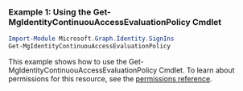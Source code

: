 ### Example 1: Using the Get-MgIdentityContinuouAccessEvaluationPolicy Cmdlet
```powershell
Import-Module Microsoft.Graph.Identity.SignIns
Get-MgIdentityContinuouAccessEvaluationPolicy
```
This example shows how to use the Get-MgIdentityContinuouAccessEvaluationPolicy Cmdlet.
To learn about permissions for this resource, see the [permissions reference](/graph/permissions-reference).
